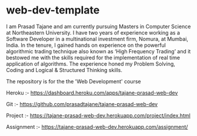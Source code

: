 # web-dev-template

I am Prasad Tajane and am currently pursuing Masters in Computer Science at Northeastern University.
I have two years of experience working as a Software Developer in a multinational investment firm, Nomura, at Mumbai, India.
In the tenure, I gained hands on experience on the powerful algorithmic trading technique also known as ‘High Frequency Trading’
and it bestowed me with the skills required for the implementation of real time application of algorithms.
The experience honed my Problem Solving, Coding and Logical & Structured Thinking skills.

The repository is for the the 'Web Development' course


Heroku     :-  https://dashboard.heroku.com/apps/tajane-prasad-web-dev

Git        :-  https://github.com/prasadtajane/tajane-prasad-web-dev


Project    :-  https://tajane-prasad-web-dev.herokuapp.com/project/index.html

Assignment :-  https://tajane-prasad-web-dev.herokuapp.com/assignment/